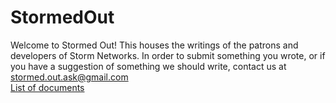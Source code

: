# StormedOut
Welcome to Stormed Out! This houses the writings of the patrons and developers of Storm Networks. In order to submit something you wrote, or if you have a suggestion of something we should write, contact us at stormed.out.ask@gmail.com  
[List of documents](list.md)
